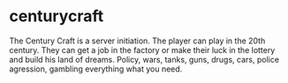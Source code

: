 # centurycraft
The Century Craft is a server initiation. The player can play in the 20th century. They can get a job in the factory or make their luck in the lottery and build his land of dreams. Policy, wars, tanks, guns, drugs, cars, police agression, gambling everything what you need. 
	
